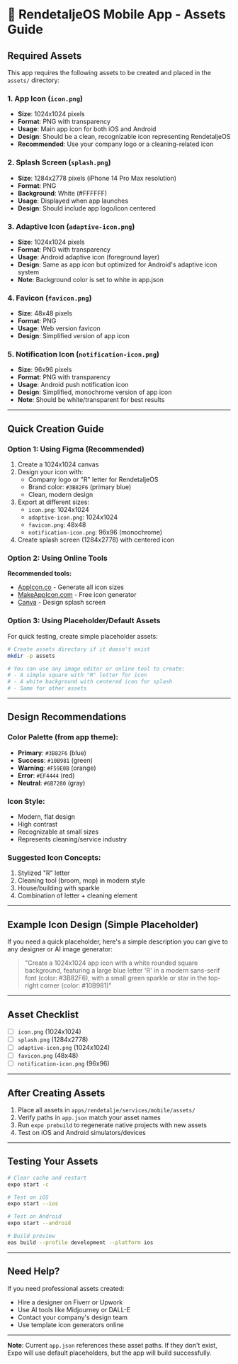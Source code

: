 # 📱 RendetaljeOS Mobile App - Assets Guide

## Required Assets

This app requires the following assets to be created and placed in the `assets/` directory:

### 1. **App Icon** (`icon.png`)
- **Size**: 1024x1024 pixels
- **Format**: PNG with transparency
- **Usage**: Main app icon for both iOS and Android
- **Design**: Should be a clean, recognizable icon representing RendetaljeOS
- **Recommended**: Use your company logo or a cleaning-related icon

### 2. **Splash Screen** (`splash.png`)
- **Size**: 1284x2778 pixels (iPhone 14 Pro Max resolution)
- **Format**: PNG
- **Background**: White (#FFFFFF)
- **Usage**: Displayed when app launches
- **Design**: Should include app logo/icon centered

### 3. **Adaptive Icon** (`adaptive-icon.png`)
- **Size**: 1024x1024 pixels
- **Format**: PNG with transparency
- **Usage**: Android adaptive icon (foreground layer)
- **Design**: Same as app icon but optimized for Android's adaptive icon system
- **Note**: Background color is set to white in app.json

### 4. **Favicon** (`favicon.png`)
- **Size**: 48x48 pixels
- **Format**: PNG
- **Usage**: Web version favicon
- **Design**: Simplified version of app icon

### 5. **Notification Icon** (`notification-icon.png`)
- **Size**: 96x96 pixels
- **Format**: PNG with transparency
- **Usage**: Android push notification icon
- **Design**: Simplified, monochrome version of app icon
- **Note**: Should be white/transparent for best results

---

## Quick Creation Guide

### Option 1: Using Figma (Recommended)

1. Create a 1024x1024 canvas
2. Design your icon with:
   - Company logo or "R" letter for RendetaljeOS
   - Brand color: `#3B82F6` (primary blue)
   - Clean, modern design
3. Export at different sizes:
   - `icon.png`: 1024x1024
   - `adaptive-icon.png`: 1024x1024
   - `favicon.png`: 48x48
   - `notification-icon.png`: 96x96 (monochrome)
4. Create splash screen (1284x2778) with centered icon

### Option 2: Using Online Tools

**Recommended tools:**
- [AppIcon.co](https://appicon.co/) - Generate all icon sizes
- [MakeAppIcon.com](https://makeappicon.com/) - Free icon generator
- [Canva](https://www.canva.com/) - Design splash screen

### Option 3: Using Placeholder/Default Assets

For quick testing, create simple placeholder assets:

```bash
# Create assets directory if it doesn't exist
mkdir -p assets

# You can use any image editor or online tool to create:
# - A simple square with "R" letter for icon
# - A white background with centered icon for splash
# - Same for other assets
```

---

## Design Recommendations

### Color Palette (from app theme):
- **Primary**: `#3B82F6` (blue)
- **Success**: `#10B981` (green)
- **Warning**: `#F59E0B` (orange)
- **Error**: `#EF4444` (red)
- **Neutral**: `#6B7280` (gray)

### Icon Style:
- Modern, flat design
- High contrast
- Recognizable at small sizes
- Represents cleaning/service industry

### Suggested Icon Concepts:
1. Stylized "R" letter
2. Cleaning tool (broom, mop) in modern style
3. House/building with sparkle
4. Combination of letter + cleaning element

---

## Example Icon Design (Simple Placeholder)

If you need a quick placeholder, here's a simple description you can give to any designer or AI image generator:

> "Create a 1024x1024 app icon with a white rounded square background, featuring a large blue letter 'R' in a modern sans-serif font (color: #3B82F6), with a small green sparkle or star in the top-right corner (color: #10B981)"

---

## Asset Checklist

- [ ] `icon.png` (1024x1024)
- [ ] `splash.png` (1284x2778)
- [ ] `adaptive-icon.png` (1024x1024)
- [ ] `favicon.png` (48x48)
- [ ] `notification-icon.png` (96x96)

---

## After Creating Assets

1. Place all assets in `apps/rendetalje/services/mobile/assets/`
2. Verify paths in `app.json` match your asset names
3. Run `expo prebuild` to regenerate native projects with new assets
4. Test on iOS and Android simulators/devices

---

## Testing Your Assets

```bash
# Clear cache and restart
expo start -c

# Test on iOS
expo start --ios

# Test on Android
expo start --android

# Build preview
eas build --profile development --platform ios
```

---

## Need Help?

If you need professional assets created:
- Hire a designer on Fiverr or Upwork
- Use AI tools like Midjourney or DALL-E
- Contact your company's design team
- Use template icon generators online

---

**Note**: Current `app.json` references these asset paths. If they don't exist, Expo will use default placeholders, but the app will build successfully.
